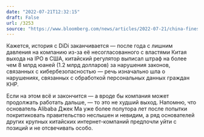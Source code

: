```yaml
---
date: "2022-07-21T12:32:15"
draft: False
url: /3253
source: "https://www.bloomberg.com/news/articles/2022-07-21/china-fines-didi-1-2-billion-after-wrapping-cybersecurity-probe"
---
```


Кажется, история с DiDi заканчивается — после года с лишним давления на компанию из-за её несогласованного с властями Китая выхода на IPO в США, китайский регулятор выписал штраф на более чем 8 млрд юаней (1.2 млрд долларов) за нарушения законов, связанных с кибербезопасностью — речь изначально шла о нарушениях, связанных с обработкой персональных данных граждан КНР.

Если на этом всё и закончится — а вроде бы компания может продолжать работать дальше, — то это не худший выход. Напомню, что основатель Alibaba Джек Ма уже более полутора лет после попытки покритиковать правительство неслышен и невидим, а ряд основателей других крупных китайских интернет-компаний предпочли уйти с позиций и не отсвечивать особо.
